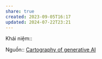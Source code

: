 ```yaml
---
share: true
created: 2023-09-05T16:17
updated: 2024-07-22T23:21
---
```

Khái niệm:: 

Nguồn:: [Cartography of generative AI](https://cartography-of-generative-ai.net/)
